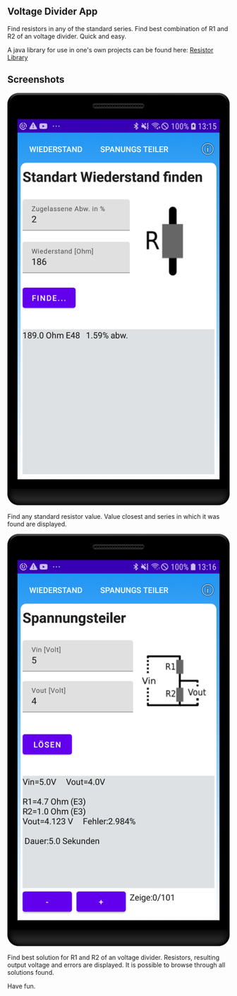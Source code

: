 Voltage Divider App
-------------------
Find resistors in any of the standard series. Find best combination of R1 and R2 of an voltage divider. Quick and easy.

A java library for use in one's own projects can be found here:
[Resistor Library](https://github.com/codingbychanche/resistors)

Screenshots
-----------
![](screenshots/findResistor.png)

Find any standard resistor value. Value closest and series in which it was found are displayed.

![](screenshots/divider.png)

Find best solution for R1 and R2 of an voltage divider. Resistors, resulting output voltage and errors are displayed. It is possible to browse through all solutions found.


Have fun.
